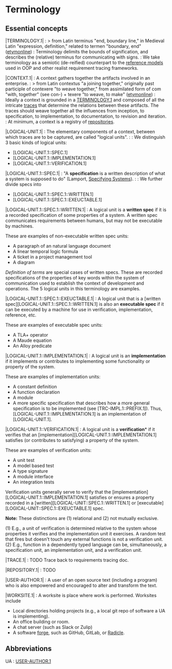 # Terminology

## Essential concepts

<span id="TERMINOLOGY.1" class="lu-tag">|TERMINOLOGY.1|</a>
: > from Latin terminus "end, boundary line," in Medieval Latin "expression,
  definition," related to termen "boundary, end"
  ([etymonline](https://www.etymonline.com/word/term#etymonline_v_10648))
: Terminology delimits the bounds of signification, and describes the (relative)
  terminus for communicating with signs.
: We take terminology as a semiotic (de-reified) counterpart to the [reference
  models](https://en.wikipedia.org/wiki/Reference_model) used in OOP and other
  realist requirement tracing frameworks.

<span id="CONTEXT.1" class="lu-tag">|CONTEXT.1|</a>
: A context gathers together the artifacts involved in an enterprise.
: > from Latin contextus "a joining together," originally past participle of
  contexere "to weave together," from assimilated form of com "with, together"
  (see con-) + texere "to weave, to make"  ([etymonline](https://www.etymonline.com/search?q=context))
: Ideally a context is grounded in a [TERMINOLOGY.1][] and composed of all the
  intricate [traces][TRACE.1] that determine the relations between these
  artifacts. The traces should weave together all the influences from inception,
  to specification, to implementation, to documentation, to revision and
  iteration.
: At minimum, a context is a registry of [repositories][REPOSITORY.1].

|LOGICAL-UNIT.1|
: The elementary components of a context, between which traces are to be
  captured, are called "logical units".
:
: We distinguish 3 basic kinds of logical units:

  - [LOGICAL-UNIT.1::SPEC.1]
  - [LOGICAL-UNIT.1::IMPLEMENTATION.1]
  - [LOGICAL-UNIT.1::VERIFICATION.1]

|LOGICAL-UNIT.1::SPEC.1|
: "A  **specification**  is  a  written  description  of  what  a  system  is
  supposed  to  do" (Lamport, [Specifying Systems][]).
:
: We further divide specs into

  - [LOGICAL-UNIT.1::SPEC.1::WRITTEN.1]
  - [LOGICAL-UNIT.1::SPEC.1::EXEUCTABLE.1]

|LOGICAL-UNIT.1::SPEC.1::WRITTEN.1|
: A logical unit is a **written spec** if it is a recorded specification of some
  properties of a system. A written spec communicates requirements between
  humans, but may not be executable by machines. 

These are examples of non-executable written spec units:
  
- A paragraph of an natural language document
- A linear temporal logic formula
- A ticket in a project management tool
- A diagram

*Definition of terms* are special cases of written specs. These are recorded
specifications of the properties of key words within the system of communication
used to establish the context of development and operations. The 5 logical units
in this terminology are examples.

|LOGICAL-UNIT.1::SPEC.1::EXEUCTABLE.1|
: A logical unit that is a [written spec][LOGICAL-UNIT.1::SPEC.1::WRITTEN.1] is
  also an **executable spec** if it can be executed by a machine for use in
  verification, implementation, reference, etc.
  
These are examples of executable spec units: 

- A TLA+ operator
- A Maude equation
- An Alloy predicate

|LOGICAL-UNIT.1::IMPLEMENTATION.1|
: A logical unit is an **implementation** if it implements or contributes to
  implementing some functionality or property of the system. 
  
These are examples of implementation units:

- A constant definition
- A function declaration 
- A module
- A more specific specification that describes how a more general specification
  is to be implemented (see [TRC-IMPL.1::PREFIX.1]). Thus,
  [LOGICAL-UNIT.1::IMPLEMENTATION.1] is an implementation of [LOGICAL-UNIT.1].

|LOGICAL-UNIT.1::VERIFICATION.1|
: A logical unit is a **verification*** if it verifies that an
  [implementation][LOGICAL-UNIT.1::IMPLEMENTATION.1] satisfies (or contributes
  to satisfying) a property of the system. 

These are examples of verification units:

- A unit test
- A model based test
- A type signature
- A module interface
- An integration tests

Verification units generally serve to verify that the
[implementation][LOGICAL-UNIT.1::IMPLEMENTATION.1] satisfies or ensures a
property recorded in a [written][LOGICAL-UNIT::SPEC.1::WRITTEN.1] or
[executable][LOGICAL-UNIT::SPEC.1::EXEUCTABLE.1] spec.

**Note:** These distinctions are (1) relational and (2) not mutually exclusive.

(1) E.g., a unit of verification is determined relative to the system whose
    properties it verifies and the implementation unit it exercises. A random
    test that fires but doesn't touch any external functions is not a
    verification unit.
(2) E.g., function in a dependently typed language can be, simultaneously, a
    specification unit, an implementation unit, and a verification unit.


|TRACE.1|
: TODO Trace back to requirements tracing doc.

|REPOSITORY.1|
: TODO

|USER-AUTHOR.1|
: A user of an open source text (including a program) who is also empowered and
  encouraged to alter and transform the text.

|WORKSITE.1|
: A worksite is place where work is performed. Worksites include

  - Local directories holding projects (e.g., a local git repo of software a UA
    is implementing).
  - An office building or room.
  - A chat server (such as Slack or Zulip)
  - A software [forge](https://en.wikipedia.org/wiki/Forge_(software)), such as
    GitHub, GitLab, or [Radicle](https://radicle.xyz/).

[Specifying Systems]: https://www.microsoft.com/en-us/research/publication/specifying-systems-the-tla-language-and-tools-for-hardware-and-software-engineers/?from=http%3A%2F%2Fresearch.microsoft.com%2Fusers%2Flamport%2Ftla%2Fbook.html

## Abbreviations

UA
: [USER-AUTHOR.1][]

[CONTEXT.1]: #CONTEXT.1
[TERMINOLOGY.1]: #TERMINOLOGY.1
[REPOSITORY.1]: #REPOSITORY.1
[TRACE.1]: #TRACE.1
[USER-AUTHOR.1]: #USER-AUTHOR.1

